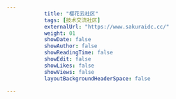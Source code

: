---
            title: "樱花云社区"
            tags: [技术交流社区]
            externalUrl: "https://www.sakuraidc.cc/"
            weight: 01
            showDate: false
            showAuthor: false
            showReadingTime: false
            showEdit: false
            showLikes: false
            showViews: false
            layoutBackgroundHeaderSpace: false
            ---
